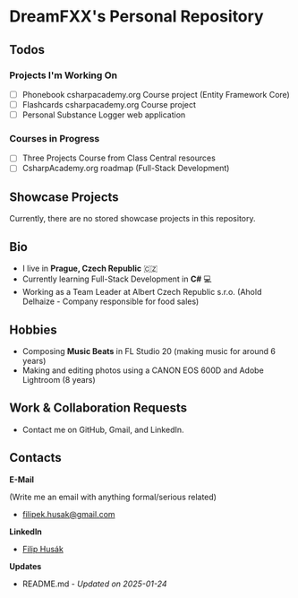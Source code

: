 # DreamFXX's Personal Repository

## Todos

### Projects I'm Working On

- [ ] Phonebook csharpacademy.org Course project (Entity Framework Core)
- [ ] Flashcards csharpacademy.org Course project
- [ ] Personal Substance Logger web application

### Courses in Progress

- [ ] Three Projects Course from Class Central resources
- [ ] CsharpAcademy.org roadmap (Full-Stack Development)

## Showcase Projects

Currently, there are no stored showcase projects in this repository.

## Bio

- I live in **Prague, Czech Republic** 🇨🇿
- Currently learning Full-Stack Development in **C#** 💻
- Working as a Team Leader at Albert Czech Republic s.r.o. (Ahold Delhaize - Company responsible for food sales)

## Hobbies

- Composing **Music Beats** in FL Studio 20 (making music for around 6 years)
- Making and editing photos using a CANON EOS 600D and Adobe Lightroom (8 years)

## Work & Collaboration Requests

- Contact me on GitHub, Gmail, and LinkedIn.

## Contacts

**E-Mail**

(Write me an email with anything formal/serious related)
- filipek.husak@gmail.com

**LinkedIn**

- [Filip Husák](https://www.linkedin.com/in/filip-hus%C3%A1k-8a1216336)

**Updates**

- README.md - *Updated on 2025-01-24*
